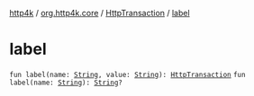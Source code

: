 [http4k](../../index.md) / [org.http4k.core](../index.md) / [HttpTransaction](index.md) / [label](./label.md)

# label

`fun label(name: `[`String`](https://kotlinlang.org/api/latest/jvm/stdlib/kotlin/-string/index.html)`, value: `[`String`](https://kotlinlang.org/api/latest/jvm/stdlib/kotlin/-string/index.html)`): `[`HttpTransaction`](index.md)
`fun label(name: `[`String`](https://kotlinlang.org/api/latest/jvm/stdlib/kotlin/-string/index.html)`): `[`String`](https://kotlinlang.org/api/latest/jvm/stdlib/kotlin/-string/index.html)`?`